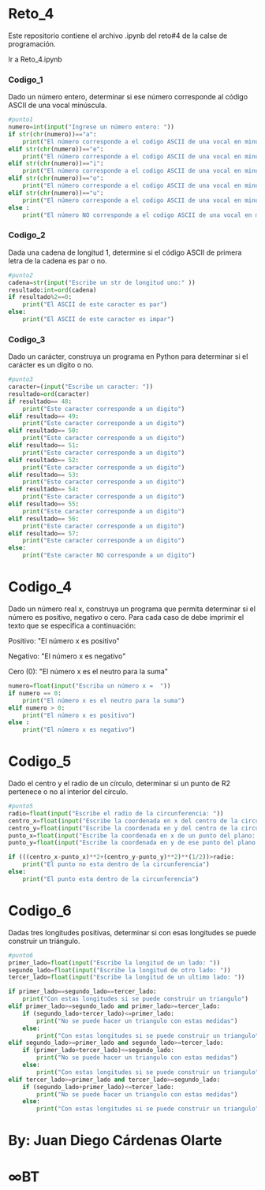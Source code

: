 # Reto_4
Este repositorio contiene el archivo .ipynb del reto#4 de la calse de programación.

Ir a Reto_4.ipynb

### Codigo_1
Dado un número entero, determinar si ese número corresponde al código ASCII de una vocal minúscula.
```python
#punto1
numero=int(input("Ingrese un número entero: "))
if str(chr(numero))=="a":
    print("El número corresponde a el codigo ASCII de una vocal en minuscula")
elif str(chr(numero))=="e":
    print("El número corresponde a el codigo ASCII de una vocal en minuscula")
elif str(chr(numero))=="i":
    print("El número corresponde a el codigo ASCII de una vocal en minuscula")
elif str(chr(numero))=="o":
    print("El número corresponde a el codigo ASCII de una vocal en minuscula")
elif str(chr(numero))=="u":
    print("El número corresponde a el codigo ASCII de una vocal en minuscula")
else :
    print("El número NO corresponde a el codigo ASCII de una vocal en minuscula")
````
### Codigo_2
Dada una cadena de longitud 1, determine si el código ASCII de primera letra de la cadena es par o no.
```python
#punto2
cadena=str(input("Escribe un str de longitud uno:" ))
resultado:int=ord(cadena)
if resultado%2==0:
    print("El ASCII de este caracter es par")
else:
    print("El ASCII de este caracter es impar")
```

### Codigo_3
Dado un carácter, construya un programa en Python para determinar si el carácter es un dígito o no.

```python
#punto3
caracter=(input("Escribe un caracter: "))
resultado=ord(caracter)
if resultado== 48:
    print("Este caracter corresponde a un digito")
elif resultado== 49:
    print("Este caracter corresponde a un digito")
elif resultado== 50:
    print("Este caracter corresponde a un digito")
elif resultado== 51:
    print("Este caracter corresponde a un digito")
elif resultado== 52:
    print("Este caracter corresponde a un digito")
elif resultado== 53:
    print("Este caracter corresponde a un digito")
elif resultado== 54:
    print("Este caracter corresponde a un digito")
elif resultado== 55:
    print("Este caracter corresponde a un digito")
elif resultado== 56:
    print("Este caracter corresponde a un digito")
elif resultado== 57:
    print("Este caracter corresponde a un digito")
else:
    print("Este caracter NO corresponde a un digito")
```

# Codigo_4
Dado un número real x, construya un programa que permita determinar si el número es positivo, negativo o cero. Para cada caso de debe imprimir el texto que se especifica a continuación:

Positivo: "El número x es positivo"

Negativo: "El número x es negativo"

Cero (0): "El número x es el neutro para la suma"

```python
numero=float(input("Escriba un número x =  "))
if numero == 0:
    print("El número x es el neutro para la suma")
elif numero > 0:
    print("El número x es positivo")
else :
    print("El número x es negativo")
```

# Codigo_5
Dado el centro y el radio de un círculo, determinar si un punto de R2 pertenece o no al interior del círculo.

```python
#punto5
radio=float(input("Escribe el radio de la circunferencia: "))
centro_x=float(input("Escribe la coordenada en x del centro de la circunferencia: "))
centro_y=float(input("Escribe la coordenada en y del centro de la circunferencia: "))
punto_x=float(input("Escribe la coordenada en x de un punto del plano: "))
punto_y=float(input("Escribe la coordenada en y de ese punto del plano: "))

if (((centro_x-punto_x)**2+(centro_y-punto_y)**2)**(1/2))>radio:
    print("El punto no esta dentro de la circunferencia")
else:
    print("El punto esta dentro de la circunferencia")
```

# Codigo_6
Dadas tres longitudes positivas, determinar si con esas longitudes se puede construir un triángulo.

```python
#punto6
primer_lado=float(input("Escribe la longitud de un lado: "))
segundo_lado=float(input("Escribe la longitud de otro lado: "))
tercer_lado=float(input("Escribe la longitud de un ultimo lado: "))

if primer_lado==segundo_lado==tercer_lado:
    print("Con estas longitudes si se puede construir un triangulo")
elif primer_lado>=segundo_lado and primer_lado>=tercer_lado:
    if (segundo_lado+tercer_lado)<=primer_lado:
        print("No se puede hacer un triangulo con estas medidas")
    else:
        print("Con estas longitudes si se puede construir un triangulo")
elif segundo_lado>=primer_lado and segundo_lado>=tercer_lado:
    if (primer_lado+tercer_lado)<=segundo_lado:
        print("No se puede hacer un triangulo con estas medidas")
    else:
        print("Con estas longitudes si se puede construir un triangulo")
elif tercer_lado>=primer_lado and tercer_lado>=segundo_lado:
    if (segundo_lado+primer_lado)<=tercer_lado:
        print("No se puede hacer un triangulo con estas medidas")
    else:
        print("Con estas longitudes si se puede construir un triangulo")
```


# By: Juan Diego Cárdenas Olarte
# ∞BT

